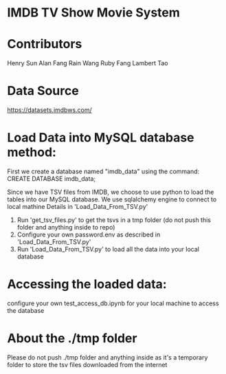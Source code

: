 # IMDB TV Show Movie System

# Contributors
Henry Sun
Alan Fang
Rain Wang
Ruby Fang
Lambert Tao

# Data Source
https://datasets.imdbws.com/

# Load Data into MySQL database method: 
First we create a database named "imdb_data" using the command:
CREATE DATABASE imdb_data;

Since we have TSV files from IMDB, we choose to use python to load the tables into our MySQL database. 
We use sqlalchemy engine to connect to local mathine
Details in 'Load_Data_From_TSV.py'

1. Run 'get_tsv_files.py' to get the tsvs in a tmp folder (do not push this folder and anything inside to repo)
2. Configure your own password.env as described in 'Load_Data_From_TSV.py'
3. Run 'Load_Data_From_TSV.py' to load all the data into your local database

# Accessing the loaded data:
configure your own test_access_db.ipynb for your local machine to access the database

# About the ./tmp folder
Please do not push ./tmp folder and anything inside as it's a temporary folder to store the tsv files downloaded from the internet